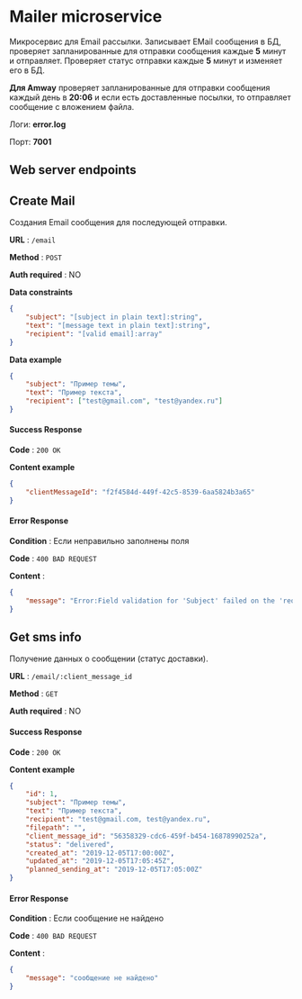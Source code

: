 # Mailer microservice

Микросервис для Email рассылки. Записывает EMail сообщения в БД, проверяет запланированные для отправки сообщения 
каждые **5** минут и отправляет. Проверяет статус отправки каждые **5** минут и изменяет его в БД.

**Для Amway** проверяет запланированные для отправки сообщения каждый день в **20:06** и если есть 
доставленные посылки, то отправляет сообщение с вложением файла.

Логи: **error.log**

Порт: **7001**

## Web server endpoints
## Create Mail

Создания Email сообщения для последующей отправки.

**URL** : `/email`

**Method** : `POST`

**Auth required** : NO

**Data constraints**

```json
{
    "subject": "[subject in plain text]:string",
    "text": "[message text in plain text]:string",
    "recipient": "[valid email]:array"
}
```

**Data example**

```json
{
    "subject": "Пример темы",
    "text": "Пример текста",
    "recipient": ["test@gmail.com", "test@yandex.ru"]
}
```

#### Success Response

**Code** : `200 OK`

**Content example**

```json
{
    "clientMessageId": "f2f4584d-449f-42c5-8539-6aa5824b3a65"
}
```

#### Error Response

**Condition** : Если неправильно заполнены поля

**Code** : `400 BAD REQUEST`

**Content** :

```json
{
    "message": "Error:Field validation for 'Subject' failed on the 'required' tag"
}
```

## Get sms info

Получение данных о сообщении (статус доставки).

**URL** : `/email/:client_message_id`

**Method** : `GET`

**Auth required** : NO

#### Success Response

**Code** : `200 OK`

**Content example**

```json
{
    "id": 1,
    "subject": "Пример темы",
    "text": "Пример текста",
    "recipient": "test@gmail.com, test@yandex.ru",
    "filepath": "",
    "client_message_id": "56358329-cdc6-459f-b454-16878990252a",
    "status": "delivered",
    "created_at": "2019-12-05T17:00:00Z",
    "updated_at": "2019-12-05T17:05:45Z",
    "planned_sending_at": "2019-12-05T17:05:00Z"
}
```

#### Error Response
**Condition** : Если сообщение не найдено

**Code** : `400 BAD REQUEST`

**Content** :

```json
{
    "message": "сообщение не найдено"
}
```
